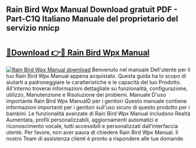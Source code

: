 ## Rain Bird Wpx Manual Download gratuit PDF - Part-C1Q Italiano Manuale del proprietario del servizio nnicp

# <h2><a href="http://dfgfwm0.blite.top/?on=Rain+Bird+Wpx+Manual">🔗Download 👉🔴 Rain Bird Wpx Manual</a></h2>

[![Rain Bird Wpx Manual download](https://i.imgur.com/lujVjoI.png)](http://dfgfwm0.blite.top/?on=Rain+Bird+Wpx+Manual)
Benvenuto nel manuale Dell'utente per il tuo Rain Bird Wpx Manual appena acquistato. Questa guida ha lo scopo di aiutarti a padroneggiare le caratteristiche e le capacità del tuo Prodotto. All'interno troverai informazioni dettagliate su funzionalità, configurazione, utilizzo, Manutenzione e Risoluzione dei problemi. Manuale D'uso importante Rain Bird Wpx ManualD per i genitori Questo manuale contiene informazioni importanti per i genitori sull'uso sicuro di questo prodotto per i bambini. Le funzionalità avanzate di Rain Bird Wpx Manual includono Realtà Aumentata, profili personalizzabili, aggiornamenti automatici e riconoscimento vocale, tutti accessibili e personalizzati dall'interfaccia utente. Per favore, non aver paura di chiedere Rain Bird Wpx Manual. Il nostro Team di assistenza clienti è pronto a rispondere alle tue domande.
